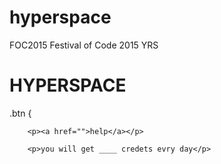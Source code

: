# hyperspace
FOC2015
Festival of Code 2015 YRS


<html>
	<head>
		<title></title>
	</head>
	<body><h1>HYPERSPACE</h1>
	.btn {
  
		<p><a href="">help</a></p>
		
		<p>you will get ____ credets evry day</p>
	
	
</html>
